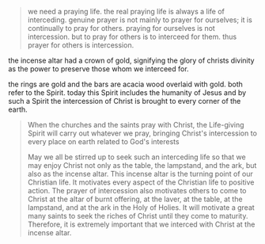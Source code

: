 > we need a praying life. the real praying life is always a life of interceding. genuine prayer is not mainly to prayer for ourselves; it is continually to pray for others. praying for ourselves is not intercession. but to pray for others is to interceed for them. thus prayer for others is intercession. 

the incense altar had a crown of gold, signifying the glory of christs divinity as the power to preserve those whom we interceed for.

the rings are gold and the bars are acacia wood overlaid with gold. both refer to the Spirit. today this Spirit includes the humanity of Jesus and by such a Spirit the intercession of Christ is brought to every corner of the earth.

> When the churches and the saints pray with Christ, the Life-giving Spirit will carry out whatever we pray, bringing Christ's intercession to every place on earth related to God's interests
>
> May we all be stirred up to seek such an interceding life so that we may enjoy Christ not only as the table, the lampstand, and the ark, but also as the incense altar. This incense altar is the turning point of our Christian life. It motivates every aspect of the Christian life to positive action. The prayer of intercession also motivates others to come to Christ at the altar of burnt offering, at the laver, at the table, at the lampstand, and at the ark in the Holy of Holies. It will motivate a great many saints to seek the riches of Christ until they come to maturity. Therefore, it is extremely important that we interced with Christ at the incense altar.
